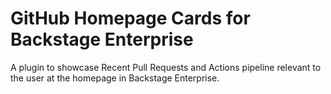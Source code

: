 # GitHub Homepage Cards for Backstage Enterprise

A plugin to showcase Recent Pull Requests and Actions pipeline relevant to the user at the homepage in Backstage Enterprise.

